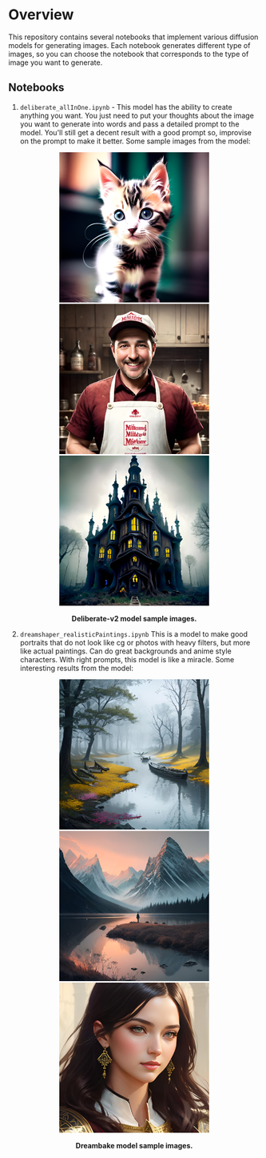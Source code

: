 # Overview

This repository contains several notebooks that implement various diffusion models for generating images. Each notebook generates different type of images, so you can choose the notebook that corresponds to the type of image you want to generate.

## Notebooks

1. ```deliberate_allInOne.ipynb``` - This model has the ability to create anything you want. You just need to put your thoughts about the image you want to generate into words and pass a detailed prompt to the model. You'll still get a decent result with a good prompt so, improvise on the prompt to make it better. Some sample images from the model:

<figure>
<p align="center">
    <img src="./samples/deliberate/kitten.png" width="300" >
    <img src="./samples/deliberate/milkman.png" width="300" >
    <img src="./samples/deliberate/goth_building.png" width="300" >
</p>
<figcaption align = "center"><b>Deliberate-v2 model sample images.</b></figcaption>
</figure>

2. ```dreamshaper_realisticPaintings.ipynb``` This is a model to make good portraits that do not look like cg or photos with heavy filters, but more like actual paintings. Can do great backgrounds and anime style characters. With right prompts, this model is like a miracle. Some interesting results from the model:
<figure>
<p align="center">
    <img src="./samples/dreambake/something_beautiful.png" width="300" >
    <img src="./samples/dreambake/silence.png" width="300" >
    <img src="./samples/dreambake/model_oil_painting.png" width="300" >
</p>
<figcaption align = "center"><b>Dreambake model sample images.</b></figcaption>
</figure>
